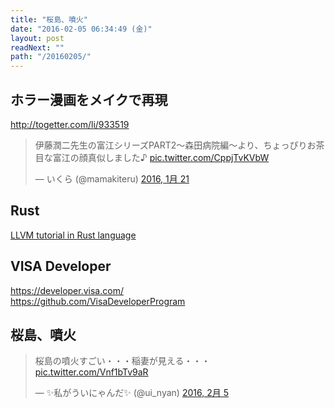 ```yaml
---
title: "桜島、噴火"
date: "2016-02-05 06:34:49 (金)"
layout: post
readNext: ""
path: "/20160205/"
---
```


## ホラー漫画をメイクで再現

http://togetter.com/li/933519

<blockquote class="twitter-tweet" data-lang="ja"><p lang="ja" dir="ltr">伊藤潤二先生の富江シリーズPART2〜森田病院編〜より、ちょっぴりお茶目な富江の顔真似しました♪ <a href="https://t.co/CppjTvKVbW">pic.twitter.com/CppjTvKVbW</a></p>&mdash; いくら (@mamakiteru) <a href="https://twitter.com/mamakiteru/status/690107921519218688">2016, 1月 21</a></blockquote>

## Rust

[LLVM tutorial in Rust language](https://github.com/jauhien/iron-kaleidoscope)

## VISA Developer

https://developer.visa.com/  
https://github.com/VisaDeveloperProgram

## 桜島、噴火

<blockquote class="twitter-tweet" data-lang="ja"><p lang="ja" dir="ltr">桜島の噴火すごい・・・稲妻が見える・・・ <a href="https://t.co/Vnf1bTv9aR">pic.twitter.com/Vnf1bTv9aR</a></p>&mdash; ✨私がういにゃんだ✨ (@ui_nyan) <a href="https://twitter.com/ui_nyan/status/695564475118714880">2016, 2月 5</a></blockquote>
